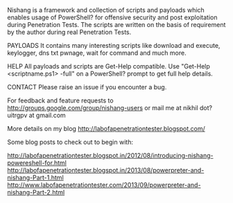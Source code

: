 Nishang is a framework and collection of scripts and payloads which enables usage of PowerShell? for offensive security and post exploitation during Penetration Tests. The scripts are written on the basis of requirement by the author during real Penetration Tests.

PAYLOADS
It contains many interesting scripts like download and execute, keylogger, dns txt pwnage, wait for command and much more.

HELP
All payloads and scripts are Get-Help compatible. Use "Get-Help <scriptname.ps1> -full" on a PowerShell? prompt to get full help details.

CONTACT
Please raise an issue if you encounter a bug.

For feedback and feature requests to http://groups.google.com/group/nishang-users or mail me at nikhil dot? uitrgpv at gmail.com

More details on my blog http://labofapenetrationtester.blogspot.com/

Some blog posts to check out to begin with:

http://labofapenetrationtester.blogspot.in/2012/08/introducing-nishang-powereshell-for.html
http://labofapenetrationtester.blogspot.in/2013/08/powerpreter-and-nishang-Part-1.html
http://www.labofapenetrationtester.com/2013/09/powerpreter-and-nishang-Part-2.html 